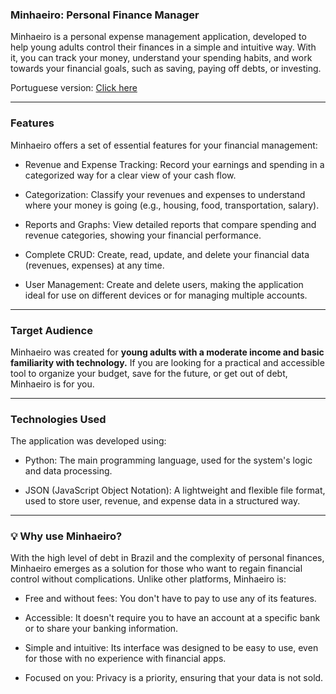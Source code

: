 ### Minhaeiro: Personal Finance Manager
Minhaeiro is a personal expense management application, developed to help young adults control their finances in a simple and intuitive way. With it, you can track your money, understand your spending habits, and work towards your financial goals, such as saving, paying off debts, or investing.

Portuguese version: [Click here](READMEpt-br.md)
<hr>

### Features
Minhaeiro offers a set of essential features for your financial management:

- Revenue and Expense Tracking: Record your earnings and spending in a categorized way for a clear view of your cash flow.

- Categorization: Classify your revenues and expenses to understand where your money is going (e.g., housing, food, transportation, salary).

- Reports and Graphs: View detailed reports that compare spending and revenue categories, showing your financial performance.

- Complete CRUD: Create, read, update, and delete your financial data (revenues, expenses) at any time.

- User Management: Create and delete users, making the application ideal for use on different devices or for managing multiple accounts.
<hr>

### Target Audience
Minhaeiro was created for **young adults with a moderate income and basic familiarity with technology.** If you are looking for a practical and accessible tool to organize your budget, save for the future, or get out of debt, Minhaeiro is for you.
<hr>

### Technologies Used
The application was developed using:

- Python: The main programming language, used for the system's logic and data processing.

- JSON (JavaScript Object Notation): A lightweight and flexible file format, used to store user, revenue, and expense data in a structured way.

<hr>

### 💡 Why use Minhaeiro?
With the high level of debt in Brazil and the complexity of personal finances, Minhaeiro emerges as a solution for those who want to regain financial control without complications. Unlike other platforms, Minhaeiro is:

- Free and without fees: You don't have to pay to use any of its features.

- Accessible: It doesn't require you to have an account at a specific bank or to share your banking information.

- Simple and intuitive: Its interface was designed to be easy to use, even for those with no experience with financial apps.

- Focused on you: Privacy is a priority, ensuring that your data is not sold.
